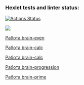 ### Hexlet tests and linter status:
[![Actions Status](https://github.com/tresh-polka/frontend-project-44/actions/workflows/hexlet-check.yml/badge.svg)](https://github.com/tresh-polka/frontend-project-44/actions)

<a href="https://codeclimate.com/github/tresh-polka/frontend-project-44/maintainability"><img src="https://api.codeclimate.com/v1/badges/b84640aa660925c67527/maintainability" /></a>

<a href='https://asciinema.org/a/bJL5dYPb1wZB9QT86xh9BBAeU'>Работа brain-even<a>

<a href='https://asciinema.org/a/tSnlEKXFVVN9Ykfalhzi63iTu'>Работа brain-calc</a>

<a href='https://asciinema.org/a/9HXkfiIIAdAZcP5Ie7RpJXayA'>Работа brain-calc</a>

<a href='https://asciinema.org/a/Je54EQ5eDlzN8bCQuCbju5Q8K'>Работа brain-progression</a>

<a href='https://asciinema.org/a/74pJci6g6ErPur5aGALUHDb8F'>Работа brain-prime</a>